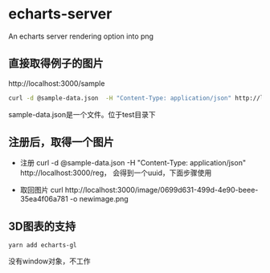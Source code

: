 # echarts-server
An echarts server rendering option into png


## 直接取得例子的图片

http://localhost:3000/sample

```bash
curl -d @sample-data.json  -H "Content-Type: application/json" http://localhost:3000/ -o sample.png
```
sample-data.json是一个文件。位于test目录下

## 注册后，取得一个图片

* 注册 curl -d @sample-data.json  -H "Content-Type: application/json" http://localhost:3000/reg， 会得到一个uuid，下面步骤使用
  
* 取回图片 curl  http://localhost:3000/image/0699d631-499d-4e90-beee-35ea4f06a781  -o newimage.png

## 3D图表的支持

```
yarn add echarts-gl
```
没有window对象，不工作